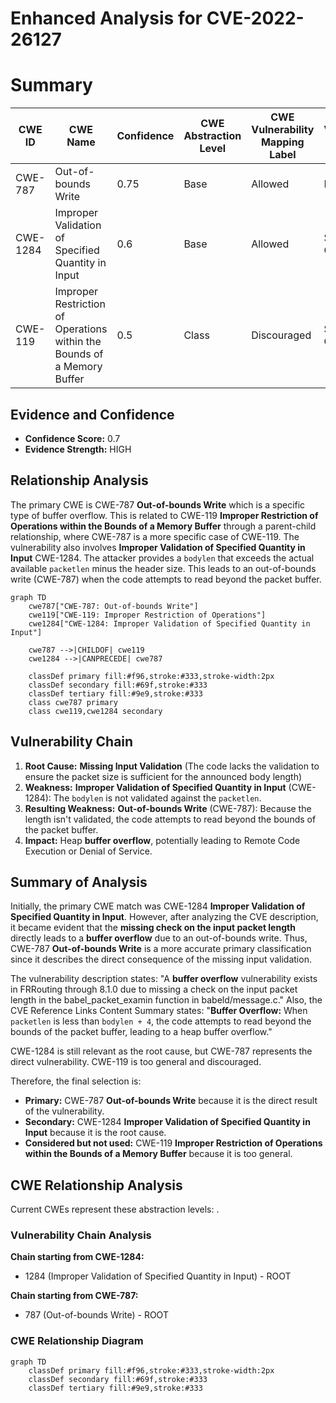 # Enhanced Analysis for CVE-2022-26127

# Summary
| CWE ID  | CWE Name  | Confidence | CWE Abstraction Level | CWE Vulnerability Mapping Label | CWE-Vulnerability Mapping Notes |
| ----------- | ----------- | ----------- | ----------- | ----------- | ----------- |
| CWE-787 | Out-of-bounds Write | 0.75 | Base | Allowed | Primary CWE |
| CWE-1284 | Improper Validation of Specified Quantity in Input | 0.6 | Base | Allowed | Secondary Candidate |
| CWE-119 | Improper Restriction of Operations within the Bounds of a Memory Buffer | 0.5 | Class | Discouraged | Secondary Candidate |

## Evidence and Confidence

*   **Confidence Score:** 0.7
*   **Evidence Strength:** HIGH

## Relationship Analysis
The primary CWE is CWE-787 **Out-of-bounds Write** which is a specific type of buffer overflow. This is related to CWE-119 **Improper Restriction of Operations within the Bounds of a Memory Buffer** through a parent-child relationship, where CWE-787 is a more specific case of CWE-119. The vulnerability also involves **Improper Validation of Specified Quantity in Input** CWE-1284. The attacker provides a `bodylen` that exceeds the actual available `packetlen` minus the header size. This leads to an out-of-bounds write (CWE-787) when the code attempts to read beyond the packet buffer.

```mermaid
graph TD
    cwe787["CWE-787: Out-of-bounds Write"]
    cwe119["CWE-119: Improper Restriction of Operations"]
    cwe1284["CWE-1284: Improper Validation of Specified Quantity in Input"]
    
    cwe787 -->|CHILDOF| cwe119
    cwe1284 -->|CANPRECEDE| cwe787
    
    classDef primary fill:#f96,stroke:#333,stroke-width:2px
    classDef secondary fill:#69f,stroke:#333
    classDef tertiary fill:#9e9,stroke:#333
    class cwe787 primary
    class cwe119,cwe1284 secondary
```

## Vulnerability Chain
1.  **Root Cause:** **Missing Input Validation** (The code lacks the validation to ensure the packet size is sufficient for the announced body length)
2.  **Weakness:** **Improper Validation of Specified Quantity in Input** (CWE-1284): The `bodylen` is not validated against the `packetlen`.
3.  **Resulting Weakness:** **Out-of-bounds Write** (CWE-787): Because the length isn't validated, the code attempts to read beyond the bounds of the packet buffer.
4.  **Impact:** Heap **buffer overflow**, potentially leading to Remote Code Execution or Denial of Service.

## Summary of Analysis
Initially, the primary CWE match was CWE-1284 **Improper Validation of Specified Quantity in Input**. However, after analyzing the CVE description, it became evident that the **missing check on the input packet length** directly leads to a **buffer overflow** due to an out-of-bounds write. Thus, CWE-787 **Out-of-bounds Write** is a more accurate primary classification since it describes the direct consequence of the missing input validation.

The vulnerability description states: "A **buffer overflow** vulnerability exists in FRRouting through 8.1.0 due to missing a check on the input packet length in the babel_packet_examin function in babeld/message.c." Also, the CVE Reference Links Content Summary states: "**Buffer Overflow:** When `packetlen` is less than `bodylen + 4`, the code attempts to read beyond the bounds of the packet buffer, leading to a heap buffer overflow."

CWE-1284 is still relevant as the root cause, but CWE-787 represents the direct vulnerability. CWE-119 is too general and discouraged.

Therefore, the final selection is:

*   **Primary:** CWE-787 **Out-of-bounds Write** because it is the direct result of the vulnerability.
*   **Secondary:** CWE-1284 **Improper Validation of Specified Quantity in Input** because it is the root cause.
*   **Considered but not used:** CWE-119 **Improper Restriction of Operations within the Bounds of a Memory Buffer** because it is too general.


## CWE Relationship Analysis

Current CWEs represent these abstraction levels: .


### Vulnerability Chain Analysis

**Chain starting from CWE-1284:**
- 1284 (Improper Validation of Specified Quantity in Input) - ROOT


**Chain starting from CWE-787:**
- 787 (Out-of-bounds Write) - ROOT



### CWE Relationship Diagram

```mermaid
graph TD
    classDef primary fill:#f96,stroke:#333,stroke-width:2px
    classDef secondary fill:#69f,stroke:#333
    classDef tertiary fill:#9e9,stroke:#333
```